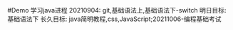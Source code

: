 #Demo
学习java进程
20210904:
git,基础语法上,基础语法下-switch
明日目标:
基础语法下
长久目标:
java简明教程,css,JavaScript;20211006-编程基础考试